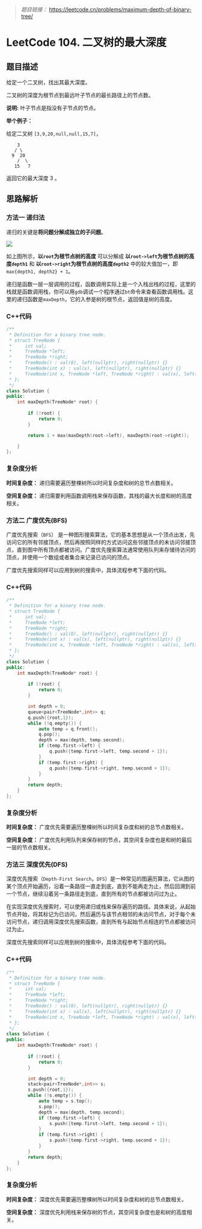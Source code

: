 > *题目链接：* https://leetcode.cn/problems/maximum-depth-of-binary-tree/

# LeetCode 104. 二叉树的最大深度

## 题目描述

给定一个二叉树，找出其最大深度。

二叉树的深度为根节点到最远叶子节点的最长路径上的节点数。

**说明:** 叶子节点是指没有子节点的节点。

**举个例子：**

给定二叉树 `[3,9,20,null,null,15,7]`，

```
    3
   / \
  9  20
    /  \
   15   7
```
返回它的最大深度 3 。

## 思路解析

### 方法一 递归法

递归的关键是**将问题分解成独立的子问题**。

![](https://gitee.com/ldtech007/picture/raw/master/pic/lc-0104-01.png)

如上图所示，**以`root`为根节点树的高度** 可以分解成 **以`root->left`为根节点树的高度`depth1`** 和 **以`root->right`为根节点树的高度`depth2`** 中的较大值加一，即`max{depth1, depth2} + 1`。

递归是函数一层一层调用的过程，函数调用实际上是一个入栈出栈的过程，这里的栈就是函数调用栈，你可以用`gdb`调试一个程序通过`bt`命令来查看函数调用栈。这里的递归函数是`maxDepth`，它的入参是树的根节点，返回值是树的高度。

### C++代码

```cpp
/**
 * Definition for a binary tree node.
 * struct TreeNode {
 *     int val;
 *     TreeNode *left;
 *     TreeNode *right;
 *     TreeNode() : val(0), left(nullptr), right(nullptr) {}
 *     TreeNode(int x) : val(x), left(nullptr), right(nullptr) {}
 *     TreeNode(int x, TreeNode *left, TreeNode *right) : val(x), left(left), right(right) {}
 * };
 */
class Solution {
public:
    int maxDepth(TreeNode* root) {
        
        if (!root) {
            return 0;
        }

        return 1 + max(maxDepth(root->left), maxDepth(root->right)); 

    }
};
```

### 复杂度分析

**时间复杂度：** 递归需要遍历整棵树所以时间复杂度和树的总节点数相关。

**空间复杂度：** 递归需要利用函数调用栈来保存函数，其栈的最大长度和树的高度相关。

### 方法二 广度优先(BFS)

广度优先搜索（`BFS`） 是一种图形搜索算法，它的基本思想是从一个顶点出发，先访问它的所有邻接顶点，然后再按照同样的方式访问这些邻接顶点的未访问邻接顶点，直到图中所有顶点都被访问。广度优先搜索算法通常使用队列来存储待访问的顶点，并使用一个数组或者集合来记录已访问的顶点。

广度优先搜索同样可以应用到树的搜索中，具体流程参考下面的代码。

### C++代码

```cpp
/**
 * Definition for a binary tree node.
 * struct TreeNode {
 *     int val;
 *     TreeNode *left;
 *     TreeNode *right;
 *     TreeNode() : val(0), left(nullptr), right(nullptr) {}
 *     TreeNode(int x) : val(x), left(nullptr), right(nullptr) {}
 *     TreeNode(int x, TreeNode *left, TreeNode *right) : val(x), left(left), right(right) {}
 * };
 */
class Solution {
public:
    int maxDepth(TreeNode* root) {
        
        if (!root) {
            return 0;
        }

        int depth = 0;
        queue<pair<TreeNode*,int>> q;
        q.push({root,1});
        while (!q.empty()) {
            auto temp = q.front();
            q.pop();
            depth = max(depth, temp.second);
            if (temp.first->left) {
                q.push({temp.first->left, temp.second + 1});
            }
            if (temp.first->right) {
                q.push({temp.first->right, temp.second + 1});
            }
        } 
        return depth;
    }
};
```

### 复杂度分析

**时间复杂度：** 广度优先需要遍历整棵树所以时间复杂度和树的总节点数相关。

**空间复杂度：** 广度优先利用队列来保存树的节点，其空间复杂度也是和树的最后一层的节点数相关。

### 方法三 深度优先(DFS)

深度优先搜索（`Depth-First Search`，`DFS`）是一种常见的图遍历算法，它从图的某个顶点开始遍历，沿着一条路径一直走到底，直到不能再走为止，然后回溯到前一个节点，继续沿着另一条路径走到底，直到所有的节点都被访问过为止。

在实现深度优先搜索时，可以使用递归或栈来保存遍历的路径。具体来说，从起始节点开始，将其标记为已访问，然后遍历与该节点相邻的未访问节点，对于每个未访问节点，递归调用深度优先搜索函数，直到所有与起始节点相连的节点都被访问过为止。

深度优先搜索同样可以应用到树的搜索中，具体流程参考下面的代码。

### C++代码

```cpp
/**
 * Definition for a binary tree node.
 * struct TreeNode {
 *     int val;
 *     TreeNode *left;
 *     TreeNode *right;
 *     TreeNode() : val(0), left(nullptr), right(nullptr) {}
 *     TreeNode(int x) : val(x), left(nullptr), right(nullptr) {}
 *     TreeNode(int x, TreeNode *left, TreeNode *right) : val(x), left(left), right(right) {}
 * };
 */
class Solution {
public:
    int maxDepth(TreeNode* root) {
        
        if (!root) {
            return 0;
        }

        int depth = 0;
        stack<pair<TreeNode*,int>> s;
        s.push({root,1});
        while (!s.empty()) {
            auto temp = s.top();
            s.pop();
            depth = max(depth, temp.second);
            if (temp.first->left) {
                s.push({temp.first->left, temp.second + 1});
            }
            if (temp.first->right) {
                s.push({temp.first->right, temp.second + 1});
            }
        } 
        return depth;
    }
};
```
### 复杂度分析

**时间复杂度：** 深度优先需要遍历整棵树所以时间复杂度和树的总节点数相关。

**空间复杂度：** 深度优先利用栈来保存树的节点，其空间复杂度也是和树的高度相关。

